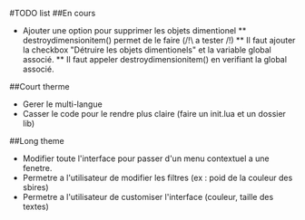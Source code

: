 #TODO list
##En cours
* Ajouter une option pour supprimer les objets dimentionel
** destroydimensionitem() permet de le faire (/!\ a tester /!\)
** Il faut ajouter la checkbox "Détruire les objets dimentionels" et la variable global associé.
** Il faut appeler destroydimensionitem() en verifiant la global associé.

##Court therme
* Gerer le multi-langue
* Casser le code pour le rendre plus claire (faire un init.lua et un dossier lib)

##Long theme
* Modifier toute l'interface pour passer d'un menu contextuel a une fenetre.
* Permetre a l'utilisateur de modifier les filtres (ex : poid de la couleur des sbires)
* Permetre a l'utilisateur de customiser l'interface (couleur, taille des textes)

